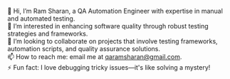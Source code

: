 👋 Hi, I’m Ram Sharan, a QA Automation Engineer with expertise in manual and automated testing.  
👀 I’m interested in enhancing software quality through robust testing strategies and frameworks.  
💞️ I’m looking to collaborate on projects that involve testing frameworks, automation scripts, and quality assurance solutions.  
📫 How to reach me: email me at qaramsharan@gmail.com.  
⚡ Fun fact: I love debugging tricky issues—it's like solving a mystery! 
